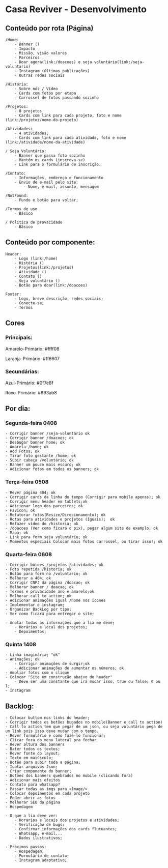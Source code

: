 # Casa Reviver - Desenvolvimento

## Conteúdo por rota (Página)

    /Home:
        - Banner ()
        - Impacto
        - Missão, visão valores
        - Parceiros
        - Doar agora(link:/doacoes) e seja voluntário(link:/seja-voluntario)
        - Instagram (últimas publicações)
        - Outras redes sociais

    /História:
        - Sobre nós / Vídeo
        - Cards com fotos por etapa
        - Carrossel de fotos passando sozinho

    /Projetos:
        - 8 projetos
        - Cards com link para cada projeto, foto e nome (link:/projetos/nome-do-projeto)

    /Atividades:
        - 4 atividades;
        - Cards com link para cada atividade, foto e nome (link:/atividade/nome-da-atividade)

    / Seja Voluntário:
        - Banner que passa foto sozinho
        - Mantém os cards (inscreva-se)
        - Link para o formulário de inscrição.

    /Contato:
        - Informações, endereço e funcionamento
        - Envio de e-mail pelo site:
            - Nome, e-mail, assunto, mensagem

    /NotFound:
        - Fundo e botão para voltar;

    /Termos de uso
        - Básico

    / Política de provacidade
        - Básico

## Conteúdo por componente:

    Header:
        - Logo (link:/home)
        - História ()
        - Projetos(link:/projetos)
        - Atividade ()
        - Contato ()
        - Seja voluntário ()
        - Botão para doar(link:/doacoes)

    Footer:
        - Logo, breve descrição, redes sociais;
        - Conecte-se;
        - Termos

## Cores

### Principais:

Amarelo-Primário: #ffff08

Laranja-Primário: #ff6607

### Secundárias:

Azul-Primário: #0f7e8f

Roxo-Primário: #893ab8

## Por dia:

### Segunda-feira 0408

    - Corrigir banner /seja-voluntário ok
    - Corrigir banner /doacoes; ok
    - Desbugar banner home; ok
    - Amarela /home; ok
    - Add Fotos; ok
    - Tirar foto gestante /home; ok
    - Subir cabeça /voluntário; ok
    - Banner um pouco mais escuro; ok
    - Adicionar fotos em todos os banners; ok

### Terça-feira 0508

    - Rever página 404; ok
    - Corrigir cards da linha do tempo (Corrigir para mobile apenas); ok
    - Corrigir menu header em tablets;ok
    - Adicionar logo dos parceiros; ok
    - Favicon; ok
    - Refatorar fotos(Resize/Direcionamento); ok
    - Rotas para atividades e projetos (Iguais);  ok
    - Refazer vídeo do /historia; ok
    - /doacoes (Ver como ficará o pix), pegar algum site de exemplo; ok
    - Mapa; ok
    - Link para form seja voluntário; ok
    - Momentos especiais Colocar mais fotos carrossel, ou tirar isso!; ok

### Quarta-feira 0608

    - Corrigir botoes /projetos /atividades; ok
    - Foto repetida /historia; ok
    - Botão para form no /voluntario; ok
    - Melhorar a 404; ok
    - Corrigir CNPJ da página /doacao; ok
    - Melhorar banner / doacao; ok
    - Termos e privacidade ano e amarelo;ok
    - Melhorar call to action; ok
    - Adicionar animações igual /home nos icones
    - Implementar o instagram;
    - Organizar BackLog por tipo;
    - Ver como ficará para entregar o site;

    - Anotar todas as informações que a lia me deve;
        - Horários e local dos projetos;
        - Depoimentos;

###  Quinta 1408
    - Linha imaginária; "ok"
    - Animações; ok
        - Corrigir animações de surgir;ok
        - Adicionar animações de aumentar os números; ok
    - Ampliar fotos com o clique
    - Colocar "Site em construção abaixo do header"
        - Deve ser uma constante que irá mudar isso, true ou false; 0 ou 1; 
    - Instagram




## Backlog:

    - Colocar buttom nos links do header;
    - Corrigir todos os botões bugados no mobile(Banner e call to action)
    - Call to action tem que pegar de um json, ou seja voluntário pega de um link pois isso deve mudar com o tempo.
    - Rever formulário e como fazê-lo funcionar;
    - Clicar fora do menu lateral pra fechar
    - Rever altura dos banners
    - Bater todos os textos;
    - Rever fonte do layout;
    - Texto em maiúsculo;
    - Botão para subir toda a página;
    - Isolar arquivos Json;
    - Criar componente do banner;
    - Botões dos banners quebrados no mobile (clicando fora)
    - Adicionar mais efeitos
    - Contato para whatsapp?
    - Passar todas as imgs para <Image/>
    - Colocar depoimentos em cada projeto
    - Poder abrir as fotos
    - Melhorar SEO da página
    - Hospedagem

    - O que a lia deve ver:
        - Horarios e locais dos projetos e atividades;
        - Verificação de bugs;
        - Confirmar informações dos cards flutuantes;
        - Whatsapp, e-mail... 
        - Dados ilustrativos;
    
    - Próximos passos:
        - Hospedagem,
        - Formulário de contato;
        - Instagram adaptativo;
